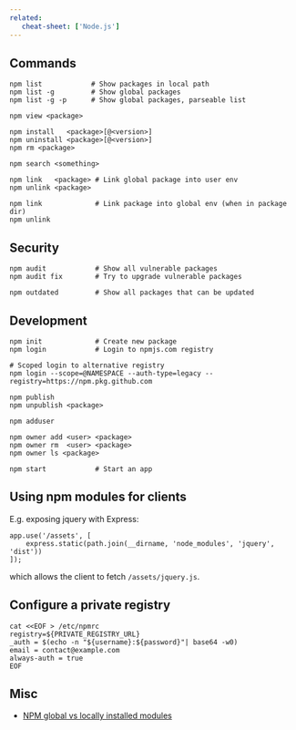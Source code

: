 ```yaml
---
related:
   cheat-sheet: ['Node.js']
---
```


## Commands

    npm list            # Show packages in local path
    npm list -g         # Show global packages
    npm list -g -p      # Show global packages, parseable list

    npm view <package>

    npm install   <package>[@<version>]
    npm uninstall <package>[@<version>]
    npm rm <package>

    npm search <something>

    npm link   <package> # Link global package into user env
    npm unlink <package>

    npm link             # Link package into global env (when in package dir)
    npm unlink

## Security

    npm audit            # Show all vulnerable packages
    npm audit fix        # Try to upgrade vulnerable packages

    npm outdated         # Show all packages that can be updated

## Development

    npm init             # Create new package
    npm login            # Login to npmjs.com registry

    # Scoped login to alternative registry
    npm login --scope=@NAMESPACE --auth-type=legacy --registry=https://npm.pkg.github.com

    npm publish
    npm unpublish <package>

    npm adduser

    npm owner add <user> <package>
    npm owner rm  <user> <package>
    npm owner ls <package>

    npm start            # Start an app

## Using npm modules for clients

E.g. exposing jquery with Express:

    app.use('/assets', [
        express.static(path.join(__dirname, 'node_modules', 'jquery', 'dist'))
    ]);

which allows the client to fetch `/assets/jquery.js`.

## Configure a private registry

    cat <<EOF > /etc/npmrc
    registry=${PRIVATE_REGISTRY_URL}
    _auth = $(echo -n "${username}:${password}"| base64 -w0)
    email = contact@example.com
    always-auth = true
    EOF

## Misc

-   [NPM global vs locally installed
    modules](http://blog.nodejs.org/2011/03/23/npm-1-0-global-vs-local-installation/)
